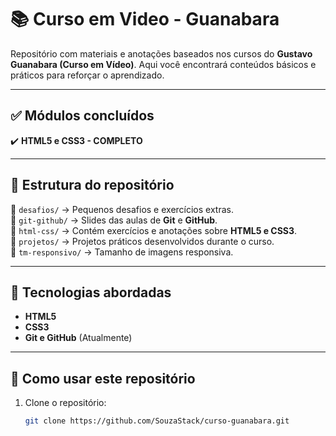 # 📚 Curso em Video - Guanabara  

Repositório com materiais e anotações baseados nos cursos do **Gustavo Guanabara (Curso em Vídeo)**. Aqui você encontrará conteúdos básicos e práticos para reforçar o aprendizado.  

---

## ✅ Módulos concluídos  

✔️ **HTML5 e CSS3 - COMPLETO**  

---

## 📂 Estrutura do repositório  

📁 `desafios/` → Pequenos desafios e exercícios extras.  
📁 `git-github/` → Slides das aulas de **Git** e **GitHub**.  
📁 `html-css/` → Contém exercícios e anotações sobre **HTML5 e CSS3**.  
📁 `projetos/` → Projetos práticos desenvolvidos durante o curso.  
📁 `tm-responsivo/` → Tamanho de imagens responsiva.  

---

## 🚀 Tecnologias abordadas  

- **HTML5**  
- **CSS3**  
- **Git e GitHub** (Atualmente)  

---

## 📌 Como usar este repositório  

1. Clone o repositório:  
   ```bash
   git clone https://github.com/SouzaStack/curso-guanabara.git